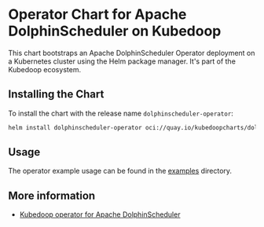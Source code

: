 # Operator Chart for Apache DolphinScheduler on Kubedoop

This chart bootstraps an Apache DolphinScheduler Operator deployment on a Kubernetes cluster using the Helm package manager. It's part of the Kubedoop ecosystem.

## Installing the Chart

To install the chart with the release name `dolphinscheduler-operator`:

```bash
helm install dolphinscheduler-operator oci://quay.io/kubedoopcharts/dolphinscheduler-operator
```

## Usage

The operator example usage can be found in the [examples](https://github.com/zncdatadev/dolphinscheduler-operator/tree/main/examples) directory.

## More information

- [Kubedoop operator for Apache DolphinScheduler](https://github.com/zncdatadev/dolphinscheduler-operator)

